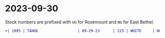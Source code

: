 # 2023-09-30

Stock numbers are prefixed with `UG` for Rosemount and `NG` for East Bethel.

```diff
+| 1995 | TAHOE                  | 09-29-23      | 225 | WHITE     | NG046075 | Unknown  | 3GNEK18KXSG111110 |
```
